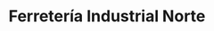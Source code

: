 ---
title: "Ferretería Industrial Norte"
url: /madrid/ferreteria-industrial-norte/
shop: Eisenwaren
---